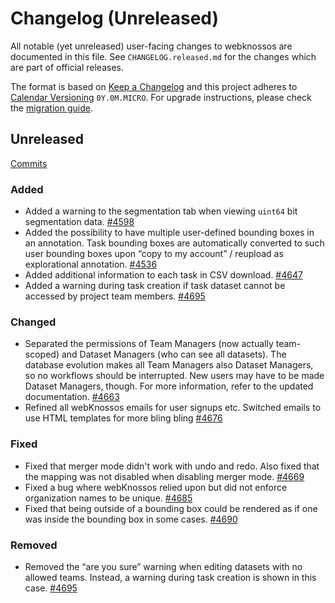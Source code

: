 # Changelog (Unreleased)

All notable (yet unreleased) user-facing changes to webknossos are documented in this file.
See `CHANGELOG.released.md` for the changes which are part of official releases.

The format is based on [Keep a Changelog](http://keepachangelog.com/en/1.0.0/)
and this project adheres to [Calendar Versioning](http://calver.org/) `0Y.0M.MICRO`.
For upgrade instructions, please check the [migration guide](MIGRATIONS.released.md).

## Unreleased
[Commits](https://github.com/scalableminds/webknossos/compare/20.07.0...HEAD)

### Added

- Added a warning to the segmentation tab when viewing `uint64` bit segmentation data. [#4598](https://github.com/scalableminds/webknossos/pull/4598)
- Added the possibility to have multiple user-defined bounding boxes in an annotation. Task bounding boxes are automatically converted to such user bounding boxes upon “copy to my account” / reupload as explorational annotation. [#4536](https://github.com/scalableminds/webknossos/pull/4536)
- Added additional information to each task in CSV download. [#4647](https://github.com/scalableminds/webknossos/pull/4647)
- Added a warning during task creation if task dataset cannot be accessed by project team members. [#4695](https://github.com/scalableminds/webknossos/pull/4695)

### Changed
- Separated the permissions of Team Managers (now actually team-scoped) and Dataset Managers (who can see all datasets). The database evolution makes all Team Managers also Dataset Managers, so no workflows should be interrupted. New users may have to be made Dataset Managers, though. For more information, refer to the updated documentation. [#4663](https://github.com/scalableminds/webknossos/pull/4663)
- Refined all webKnossos emails for user signups etc. Switched emails to use HTML templates for more bling bling [#4676](https://github.com/scalableminds/webknossos/pull/4676)

### Fixed
- Fixed that merger mode didn't work with undo and redo. Also fixed that the mapping was not disabled when disabling merger mode. [#4669](https://github.com/scalableminds/webknossos/pull/4669)
- Fixed a bug where webKnossos relied upon but did not enforce organization names to be unique. [#4685](https://github.com/scalableminds/webknossos/pull/4685)
- Fixed that being outside of a bounding box could be rendered as if one was inside the bounding box in some cases. [#4690](https://github.com/scalableminds/webknossos/pull/4690)

### Removed

- Removed the “are you sure” warning when editing datasets with no allowed teams. Instead, a warning during task creation is shown in this case. [#4695](https://github.com/scalableminds/webknossos/pull/4695)
